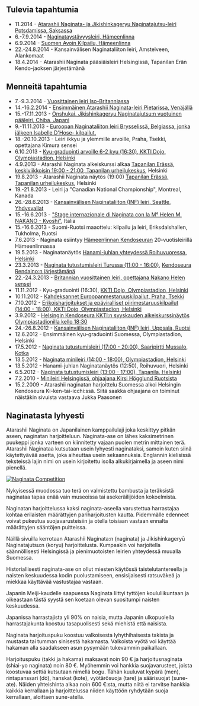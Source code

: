 
## Tulevia tapahtumia

-   11.2014 - [Atarashii Naginata- ja Jikishinkageryu Naginatajutsu-leiri Potsdamissa,
    Saksassa](https://www.facebook.com/events/497656113676309/ "Atarashii Naginata & Jikishinkageryu Naginatajutsu Seminar")
-   6.-7.9.2014 - [Naginataystävyysleiri,
    Hämeenlinna](https://www.facebook.com/events/501891759879564/ "Finnish Naginata Friendship Seminar 2014")
-   6.9.2014 - [Suomen Avoin Kilpailu,
    Hämeenlinna](https://www.facebook.com/events/147521468779208/ "Naginata Finnish Open 2014")
-   22.-24.8.2014 - Kansainvälisen Naginataliiton leiri, Amstelveen, Alankomaat
-   18.4.2014 - Atarashii Naginata pääsiäisleiri Helsingissä, Tapanilan Erän Kendo-jaoksen järjestämänä

## Menneitä tapahtumia

-   7.-9.3.2014 - [Vuosittainen leiri Iso-Britanniassa](http://www.naginata.org.uk/2014-annual-british-naginata-seminar-details/ "2014 Annual British Naginata Seminar Details")
-   14.-16.2.2014 - [Ensimmäinen Atarashii Naginata-leiri Pietarissa, 
    Venäjällä](https://www.facebook.com/events/1398129980435747/ "Открытый семинар по нагинате")
-   15.-17.11.2013 - [Onshukai, Jikishinkageryu Naginatajutsu:n vuotuinen pääleiri, Chiba, 
    Japani](http://www.flickr.com/photos/paazio/11474557086/in/set-72157638410929463 "2013-11-17 Japan, Chiba - Onshukai training program")
-   9.-11.11.2013 - [Euroopan Naginataliiton leiri Brysselissä,
    Belgiassa, jonka jälkeen Isabelle D'Hose-
    kilpailut.](https://www.facebook.com/events/541531802573585/ "Stage ENF + la coupe Isabelle D'Hose le 11 novembre")
-   18.-20.10.2013 - Leiri ikkyu ja ylemmille arvoille, Praha, Tsekki, opettajana Kimura sensei
-   6.10.2013 - [Kyu-graduointi arvoille 6-2 kyu (16:30), KKTI Dojo,
    Olympiastadion,
    Helsinki](https://www.facebook.com/events/157924271076783/ "Kyu-graduointi arvoille 6-2 kyu")
-   4.9.2013 - Atarashii Naginata alkeiskurssi alkaa [Tapanilan Erässä,
    keskiviikkoisin 19:00 - 21:00, Tapanilan
    urheilukeskus](http://www.tapanila-kendo.org/ "Tapanilan Erä - Kendojaos"),
    Helsinki
-   19.8.2013 - Atarashii Naginata näytös (19:00) [Tapanilan Erässä,
    Tapanilan
    urheilukeskus](http://www.tapanila-kendo.org/ "Tapanilan Erä - Kendojaos"),
    Helsinki
-   19.-21.8.2013 - Leiri ja "Canadian National Championship", Montreal,
    Kanada
-   26.-28.6.2013 - [Kansainvälisen Naginataliiton (INF) leiri, Seattle,
    Yhdysvallat](http://international-naginata.org/drupal/node/14 "2013 INF Seminar Information")
-   15.-16.6.2013 - ["Stage internazionale di Naginata con la M° Helen
    M. NAKANO -
    Kyoshi"](http://www.kendo.it/calendario/calendario.cfm "Elenco Eventi CIK e di altre federazioni europee"),
    Italia
-   15.-16.6.2013 - Suomi-Ruotsi maaottelu: kilpailu ja leiri,
    Eriksdalshallen, Tukholma, Ruotsi
-   7.6.2013 - Naginata esiintyy [Hämeenlinnan
    Kendoseuran](http://www.jookenkai.net/ "Hämeenlinna - Joo Ken Kai")
    20-vuotisleirillä Hämeenlinnassa
-   19.5.2013 - Naginatanäytös [Hanami-juhlan yhteydessä Roihuvuoressa,
    Helsinki](http://www.roihuvuori.fi/hanami/ "Seuraava hanami-juhla Roihuvuoren kirsikkapuistossa toukukuussa 2013")
-   23.3.2013 - [Naginata tutustumisleiri Turussa (11:00 -
    16:00)](https://www.facebook.com/events/136689943169944/ "Atarashii naginata leiri"),
    [Kendoseura Rendaino:n
    järjestämänä](http://www.rendaino.fi/ "Turun kendoseura rendaino ry")
-   22.-24.3.2013 - [Britannian vuosittainen leiri, opettajana Nakano
    Helen
    sensei](http://www.naginata.org.uk/2013-annual-british-naginata-seminar-details/ "2013 Annual British Naginata Seminar Details")
-   11.11.2012 - Kyu-graduointi (16:30), [KKTI Dojo, Olympiastadion,
    Helsinki](http://www.kendohelsinki.org/?sivu=kartta "Kartta Olympiastadionille")
-   10.11.2012 - [Kahdeksannet Euroopanmestaruuskilpailut, Praha,
    Tsekki](http://www.enc2012.cz/ "Naginatan Euroopanmestaruuskilpailut 2012")
-   7.10.2012 - [Erikoisharjoitukset ja epäviralliset
    piirimestaruuskilpailut (14:00 - 18:00), KKTI Dojo, Olympiastadion,
    Helsinki](https://www.facebook.com/events/530673156947346/ "Naginata Helsinki special training")
-   3.9.2012 - [Helsingin Kendoseura KKTI:n syyskauden
    alkeiskurssinäytös Olympiastadionilla kello
    18:30](https://www.facebook.com/events/187144878084491/ "KKTI Alkeiskurssinäytös")
-   24.-26.8.2012 - [Kansainvälisen Naginataliiton (INF) leiri, Uppsala,
    Ruotsi](https://www.facebook.com/events/124522334303072/ "INF Seminar Uppsala, Sweden")
-   12.6.2012 - Ensimmäinen kyu-graduointi Suomessa, Olympiastadion,
    Helsinki
-   17.5.2012 - [Naginata tutustumisleiri (17:00 - 20:00), Saaripirtti
    Mussalo,
    Kotka](https://www.facebook.com/events/180686655386832/ "Naginata Tutustumisleiri - Kotka")
-   13.5.2012 - [Naginata minileiri (14:00 - 18:00), Olympiastadion,
    Helsinki](https://www.facebook.com/events/385015054876105/ "Naginata Minileiri - Helsinki")
-   13.5.2012 - Hanami-juhlan Naginatanäytös (12:50), Roihuvuori,
    Helsinki
-   6.5.2012 - [Naginata tutustumisleiri (13:00 - 17:00), Tapanila,
    Helsinki](https://www.facebook.com/events/296023357146874/ "Naginata Tutustumisleiri - Tapanila")
-   7.2.2010 - [Minileiri Helsingissä, ohjaajana Kirsi Högglund
    Ruotsista](http://www.flickr.com/photos/paazio/sets/72157623374097714/ "Naginata - Helsinki (FI) - 2010/02/07")
-   15.2.2009 - Atarashii naginatan harjoittelu Suomessa alkoi Helsingin
    Kendoseura Ki-ken-tai-icchi:ssä. Siitä saakka ohjaajana on toiminut
    näistäkin sivuista vastaava Jukka Paasonen

## Naginatasta lyhyesti

Atarashii Naginata on Japanilainen kamppailulaji joka keskittyy pitkän
aseen, naginatan harjoitteluun. Naginata-ase on lähes kaksimetrinen
puukeppi jonka varteen on kiinnitetty vajaan puolen metrin mittainen
terä. Atarashii Naginataa kutsutaan usein lyhyesti naginataksi, samoin
kuten siinä käytettyävää asetta, joka aiheuttaa usein sekaannuksia.
Englannin kielisissä teksteissä lajin nimi on usein kirjoitettu isolla
alkukirjaimella ja aseen nimi pienellä.

[![Naginata
Competition](http://farm7.staticflickr.com/6059/6283180930_4405e8e6f1_m.jpg)
](http://flickr.com/photos/96248369@N00/6283180930 "Naginata Competition / ethics_gradient")

Nykyisessä muodossa tuo terä on valmistettu bambusta ja teräksistä
naginataa tapaa enää vain museoissa tai asekeräilijöiden kokoelmista.

Naginatan harjoittelussa kaksi naginata-aseella varustettua harrastajaa
kohtaa erilaisten määrättyjen pariharjoitusten kautta. Pidemmälle
edenneet voivat pukeutua suojavarusteisiin ja otella toisiaan vastaan
ennalta määrättyjen sääntöjen puitteissa.

Näillä sivuilla kerrotaan Atarashii Naginata:n (naginata) ja
Jikishinkageryū Naginatajutsu:n (koryu) harjoittelusta. Kumpaakin voi
harjoitella säännöllisesti Helsingissä ja pienimuotoisten leirien
yhteydessä muualla Suomessa.

Historiallisesti naginata-ase on ollut miesten käytössä
taistelutantereella ja naisten keskuudessa kodin puolustamiseen,
ensisijaisesti ratsuväkeä ja miekkaa käyttävää vastustajaa vastaan.

Japanin Meiji-kaudelle saapuessa Naginata liittyi tyttöjen
koululiikuntaan ja oikeastaan tästä syystä sen koetaan olevan suositumpi
naisten keskuudessa.

Japanissa harrastajista yli 90% on naisia, mutta Japanin ulkopuolella
harrastajakunta koostuu tasapuolisesti sekä miehistä että naisista.

Naginata harjoituspuku koostuu valkoisesta lyhythihaisesta takista ja
mustasta tai tumman sinisestä hakamasta. Valkoista vyötä voi käyttää
hakaman alla saadakseen asun pysymään tukevammin paikallaan.

Harjoituspuku (takki ja hakama) maksavat noin 90 € ja harjoitusnaginata
(shiai-yo naginata) noin 80 €. Myöhemmin voi hankkia suojavarusteet,
joista koostuvaa settiä kutsutaan nimellä bogu. Tähän kuuluvat kypärä
(men), rintapanssari (dō), hanskat (kote), vyötärösuoja (tare) ja
säärisuojat (sune-ate). Näiden yhteishinta alkaa noin 600 €:sta, mutta
niitä ei tarvitse hankkia kaikkia kerrallaan ja harjoittelussa niiden
käyttöön ryhdytään suoja kerrallaan, aloittaen sune-atella.

